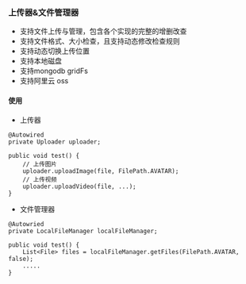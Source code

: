### 上传器&文件管理器
- 支持文件上传与管理，包含各个实现的完整的增删改查
- 支持文件格式、大小检查，且支持动态修改检查规则
- 支持动态切换上传位置
- 支持本地磁盘
- 支持mongodb gridFs
- 支持阿里云 oss

#### 使用
- 上传器
```
@Autowired
private Uploader uploader;

public void test() {
    // 上传图片
    uploader.uploadImage(file, FilePath.AVATAR);
    // 上传视频
    uploader.uploadVideo(file, ...);
}
```
- 文件管理器
```
@Autowried
private LocalFileManager localFileManager;

public void test() {
    List<File> files = localFileManager.getFiles(FilePath.AVATAR, false);
    .....
}
```